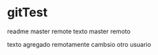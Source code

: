 # gitTest
readme master remote
texto master remoto

texto agregado remotamente
cambsio otro usuario

